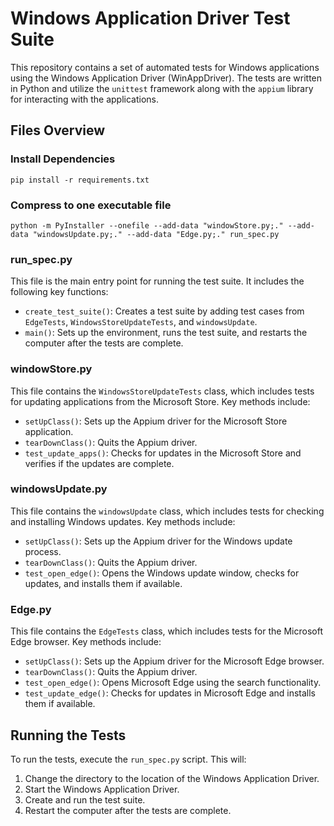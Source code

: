 # Windows Application Driver Test Suite

This repository contains a set of automated tests for Windows applications using the Windows Application Driver (WinAppDriver). The tests are written in Python and utilize the `unittest` framework along with the `appium` library for interacting with the applications.

## Files Overview

### Install Dependencies

```
pip install -r requirements.txt
```

### Compress to one executable file

```
python -m PyInstaller --onefile --add-data "windowStore.py;." --add-data "windowsUpdate.py;." --add-data "Edge.py;." run_spec.py
```

### run_spec.py
This file is the main entry point for running the test suite. It includes the following key functions:
- `create_test_suite()`: Creates a test suite by adding test cases from `EdgeTests`, `WindowsStoreUpdateTests`, and `windowsUpdate`.
- `main()`: Sets up the environment, runs the test suite, and restarts the computer after the tests are complete.

### windowStore.py
This file contains the `WindowsStoreUpdateTests` class, which includes tests for updating applications from the Microsoft Store. Key methods include:
- `setUpClass()`: Sets up the Appium driver for the Microsoft Store application.
- `tearDownClass()`: Quits the Appium driver.
- `test_update_apps()`: Checks for updates in the Microsoft Store and verifies if the updates are complete.

### windowsUpdate.py
This file contains the `windowsUpdate` class, which includes tests for checking and installing Windows updates. Key methods include:
- `setUpClass()`: Sets up the Appium driver for the Windows update process.
- `tearDownClass()`: Quits the Appium driver.
- `test_open_edge()`: Opens the Windows update window, checks for updates, and installs them if available.

### Edge.py
This file contains the `EdgeTests` class, which includes tests for the Microsoft Edge browser. Key methods include:
- `setUpClass()`: Sets up the Appium driver for the Microsoft Edge browser.
- `tearDownClass()`: Quits the Appium driver.
- `test_open_edge()`: Opens Microsoft Edge using the search functionality.
- `test_update_edge()`: Checks for updates in Microsoft Edge and installs them if available.

## Running the Tests

To run the tests, execute the `run_spec.py` script. This will:
1. Change the directory to the location of the Windows Application Driver.
2. Start the Windows Application Driver.
3. Create and run the test suite.
4. Restart the computer after the tests are complete.
